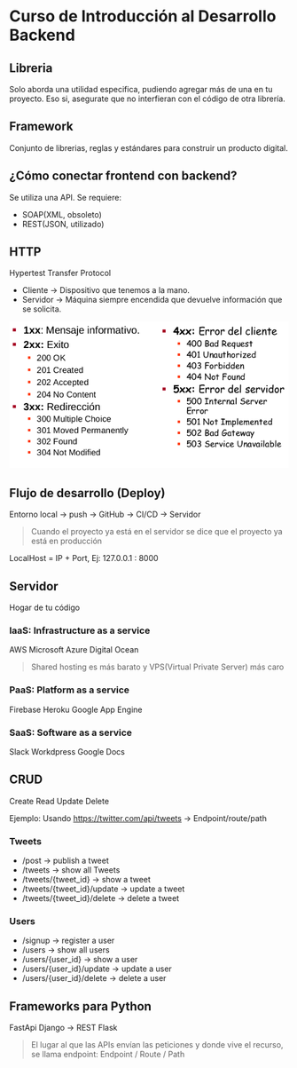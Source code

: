 # Curso de Introducción al Desarrollo Backend

## Libreria

Solo aborda una utilidad especifica, pudiendo agregar más de una en tu proyecto. Eso si, asegurate que no interfieran con el código de otra librería.

## Framework

Conjunto de librerias, reglas y estándares para construir un producto digital.

## ¿Cómo conectar frontend con backend?

Se utiliza una API. Se requiere:

* SOAP(XML, obsoleto)
* REST(JSON, utilizado)

## HTTP

Hypertest Transfer Protocol

* Cliente -> Dispositivo que tenemos a la mano.
* Servidor -> Máquina siempre encendida que devuelve información que se solicita.

![Código HTTTP](./assets/HTTPcodes.png)

## Flujo de desarrollo (Deploy)

Entorno local -> push -> GitHub -> CI/CD -> Servidor

> Cuando el proyecto ya está en el servidor se dice que el proyecto ya está en producción

LocalHost = IP + Port, Ej: 127.0.0.1 : 8000

## Servidor

Hogar de tu código

### IaaS: Infrastructure as a service

AWS
Microsoft Azure
Digital Ocean

> Shared hosting es más barato y VPS(Virtual Private Server) más caro

### PaaS: Platform as a service

Firebase
Heroku
Google App Engine

### SaaS: Software as a service

Slack
Workdpress
Google Docs

## CRUD

Create Read Update Delete

Ejemplo: Usando <https://twitter.com/api/tweets>
-> Endpoint/route/path

### Tweets

* /post -> publish a tweet
* /tweets -> show all Tweets
* /tweets/{tweet_id} -> show a tweet
* /tweets/{tweet_id}/update -> update a tweet
* /tweets/{tweet_id}/delete -> delete a tweet

### Users

* /signup -> register a user
* /users -> show all users
* /users/{user_id} -> show a user
* /users/{user_id}/update -> update a user
* /users/{user_id}/delete -> delete a user

## Frameworks para Python

FastApi
Django → REST
Flask

>El lugar al que las APIs envían las peticiones y donde vive el recurso, se llama endpoint: Endpoint / Route / Path
